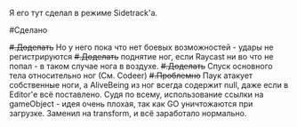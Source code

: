 Я его тут сделал в режиме Sidetrack'а.

#Сделано 

~~#.Доделать~~  Но у него пока что нет боевых возможностей - удары не регистрируются
~~#.Доделать~~  поднятие ног, если Raycast ни во что не попал - в таком случае нога в воздухе.
~~#.Доделать~~ Спуск основного тела относительно ног (См. Codeer)
~~#.Проблемно~~ Паук атакует собственные ноги, а AliveBeing из ног всегда содержит null, даже если в Editor'е всё поставлено.
	Судя по всему, использование ссылки на gameObject - идея очень плохая, так как GO уничтожаются при загрузке. Заменил на transform, и всё заработало нормально.
